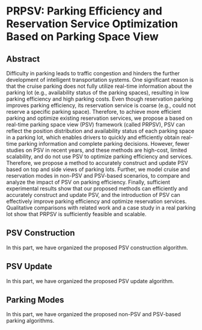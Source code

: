 # PRPSV: Parking Efficiency and Reservation Service Optimization Based on Parking Space View
## Abstract
Difficulty in parking leads to traffic congestion and hinders the further development of intelligent transportation systems. One significant reason is that the cruise parking does not fully utilize real-time information about the parking lot (e.g., availability status of the parking spaces), resulting in low parking efficiency and high parking costs. Even though reservation parking improves parking efficiency, its reservation service is coarse (e.g., could not reserve a specific parking space). Therefore, to achieve more efficient parking and optimize existing reservation services, we propose a based on real-time parking space view (PSV) framework (called PRPSV), PSV can reflect the position distribution and availability status of each parking space in a parking lot, which enables drivers to quickly and efficiently obtain real-time parking information and complete parking decisions. However, fewer studies on PSV in recent years, and these methods are high-cost, limited scalability, and do not use PSV to optimize parking efficiency and services. Therefore, we propose a method to accurately construct and update PSV based on top and side views of parking lots. Further, we model cruise and reservation modes in non-PSV and PSV-based scenarios, to compare and analyze the impact of PSV on parking efficiency. Finally, sufficient experimental results show that our proposed methods can efficiently and accurately construct and update PSV, and the introduction of PSV can effectively improve parking efficiency and optimize reservation services. Qualitative comparisons with related work and a case study in a real parking lot show that PRPSV is sufficiently feasible and scalable.

## PSV Construction
In this part, we have organized the proposed PSV construction algorithm.

## PSV Update
In this part, we have organized the proposed PSV update algorithm.

## Parking Modes
In this part, we have organized the proposed non-PSV and PSV-based parking algorithms.
